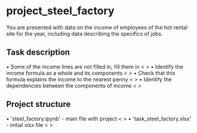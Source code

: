 # project_steel_factory

You are presented with data on the income of employees of the hot rental site for the year, including data describing the specifics of jobs.

## Task description

• Some of the income lines are not filled in, fill them in <  >
• Identify the income formula as a whole and its components <  >
• Check that this formula explains the income to the nearest penny <  >
• Identify the dependencies between the components of income <  >

## Project structure

• 'steel_factory.ipynb' - main file with project <  >
• 'task_steel_factory.xlsx' - initial xlsx file <  >
